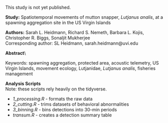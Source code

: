 This study is not yet published.

**Study:** Spatiotemporal movements of mutton snapper, *Lutjanus analis*, at a spawning aggregation site in the US Virgin Islands

**Authors:** Sarah L. Heidmann, Richard S. Nemeth, Barbara L. Kojis, Christopher R. Biggs, Sonaljit Mukherjee\
Corresponding author: SL Heidmann, sarah.heidmann\@uvi.edu

**Abstract**\

Keywords: spawning aggregation, protected area, acoustic telemetry, US Virgin Islands, movement ecology, Lutjanidae, *Lutjanus analis*, fisheries management

**Analysis Scripts**\
Note: these scripts rely heavily on the tidyverse.
- *1_processing.R* - formats the raw data
- *2_cutting.R* - trims datasets of behavioral abnormalities
- *3_binning.R* - bins detections into 30-min periods
- *transum.R* - creates a detection summary table

